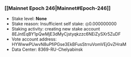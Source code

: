 ### [[Mainnet Epoch 246|Mainnet#Epoch-246]]
* Stake level: **None**
* Stake reason: Insufficient self stake: ◎0.000000000
* Staking activity: creating new stake account 8EJntEqBY1pQwMjE3dMyCjstyqkzzc6NEiZySXr5ZuDF
* Vote account address: HYWwwPUwvN8uPfiPGse3EkBFusStrruVomVEjGvZHraM
* Data Center: 8369-RU-Chelyabinsk